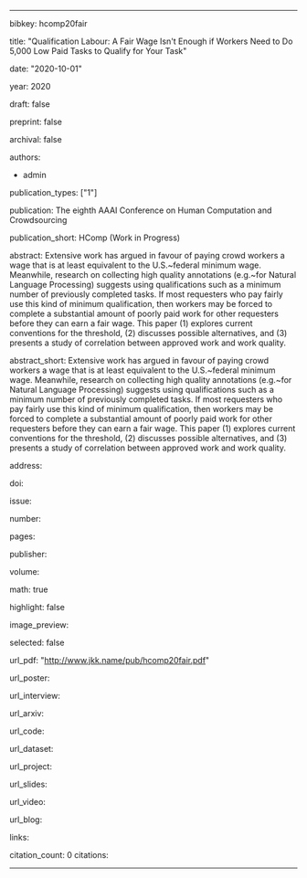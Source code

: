 ---

bibkey: hcomp20fair

title: "Qualification Labour: A Fair Wage Isn't Enough if Workers Need to Do 5,000 Low Paid Tasks to Qualify for Your Task"

date: "2020-10-01"

year: 2020

draft: false

preprint: false

archival: false

authors: 
- admin

publication_types: ["1"]

publication: The eighth AAAI Conference on Human Computation and Crowdsourcing

publication_short: HComp (Work in Progress)

abstract: Extensive work has argued in favour of paying crowd workers a wage that is at least equivalent to the U.S.~federal minimum wage. Meanwhile, research on collecting high quality annotations (e.g.~for Natural Language Processing) suggests using qualifications such as a minimum number of previously completed tasks. If most requesters who pay fairly use this kind of minimum qualification, then workers may be forced to complete a substantial amount of poorly paid work for other requesters before they can earn a fair wage. This paper (1) explores current conventions for the threshold, (2) discusses possible alternatives, and (3) presents a study of correlation between approved work and work quality.

abstract_short: Extensive work has argued in favour of paying crowd workers a wage that is at least equivalent to the U.S.~federal minimum wage. Meanwhile, research on collecting high quality annotations (e.g.~for Natural Language Processing) suggests using qualifications such as a minimum number of previously completed tasks. If most requesters who pay fairly use this kind of minimum qualification, then workers may be forced to complete a substantial amount of poorly paid work for other requesters before they can earn a fair wage. This paper (1) explores current conventions for the threshold, (2) discusses possible alternatives, and (3) presents a study of correlation between approved work and work quality.

address: 

doi: 

issue: 

number: 

pages: 

publisher: 

volume: 

math: true

highlight: false

image_preview: 

selected: false

url_pdf: "http://www.jkk.name/pub/hcomp20fair.pdf"

url_poster: 

url_interview: 

url_arxiv: 

url_code: 

url_dataset: 

url_project: 

url_slides: 

url_video: 

url_blog: 

links: 

citation_count: 0
citations:


---